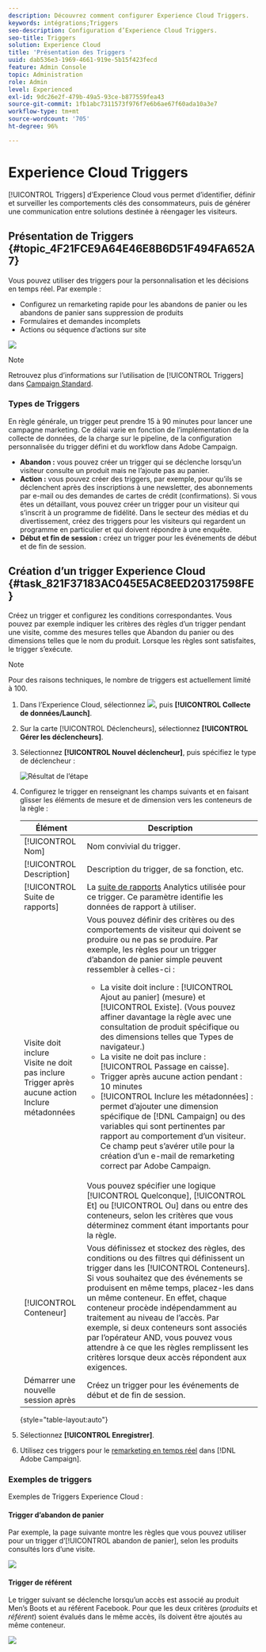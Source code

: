 ```yaml
---
description: Découvrez comment configurer Experience Cloud Triggers.
keywords: intégrations;Triggers
seo-description: Configuration d’Experience Cloud Triggers.
seo-title: Triggers
solution: Experience Cloud
title: 'Présentation des Triggers '
uuid: dab536e3-1969-4661-919e-5b15f423fecd
feature: Admin Console
topic: Administration
role: Admin
level: Experienced
exl-id: 9dc26e2f-479b-49a5-93ce-b877559fea43
source-git-commit: 1fb1abc7311573f976f7e6b6ae67f60ada10a3e7
workflow-type: tm+mt
source-wordcount: '705'
ht-degree: 96%

---
```


# Experience Cloud Triggers

[!UICONTROL Triggers] d’Experience Cloud vous permet d’identifier, définir et surveiller les comportements clés des consommateurs, puis de générer une communication entre solutions destinée à réengager les visiteurs.

## Présentation de Triggers {#topic_4F21FCE9A64E46E8B6D51F494FA652A7}

Vous pouvez utiliser des triggers pour la personnalisation et les décisions en temps réel. Par exemple :

* Configurez un remarketing rapide pour les abandons de panier ou les abandons de panier sans suppression de produits
* Formulaires et demandes incomplets
* Actions ou séquence d’actions sur site

![](assets/trigger-abandonment-2.png)

>[!NOTE]
>
>Retrouvez plus d’informations sur l’utilisation de [!UICONTROL Triggers] dans [Campaign Standard](https://experienceleague.adobe.com/docs/campaign-standard/using/integrating-with-adobe-cloud/working-with-campaign-and-triggers/using-triggers-in-campaign.html?lang=fr).

### Types de Triggers

En règle générale, un trigger peut prendre 15 à 90 minutes pour lancer une campagne marketing. Ce délai varie en fonction de l’implémentation de la collecte de données, de la charge sur le pipeline, de la configuration personnalisée du trigger défini et du workflow dans Adobe Campaign.

* **Abandon :** vous pouvez créer un trigger qui se déclenche lorsqu’un visiteur consulte un produit mais ne l’ajoute pas au panier.
* **Action :** vous pouvez créer des triggers, par exemple, pour qu’ils se déclenchent après des inscriptions à une newsletter, des abonnements par e-mail ou des demandes de cartes de crédit (confirmations). Si vous êtes un détaillant, vous pouvez créer un trigger pour un visiteur qui s’inscrit à un programme de fidélité. Dans le secteur des médias et du divertissement, créez des triggers pour les visiteurs qui regardent un programme en particulier et qui doivent répondre à une enquête.
* **Début et fin de session :** créez un trigger pour les événements de début et de fin de session.

## Création d’un trigger Experience Cloud {#task_821F37183AC045E5AC8EED20317598FE}

Créez un trigger et configurez les conditions correspondantes. Vous pouvez par exemple indiquer les critères des règles d’un trigger pendant une visite, comme des mesures telles que Abandon du panier ou des dimensions telles que le nom du produit. Lorsque les règles sont satisfaites, le trigger s’exécute.

>[!NOTE]
>
>Pour des raisons techniques, le nombre de triggers est actuellement limité à 100.

1. Dans l’Experience Cloud, sélectionnez ![](assets/menu-icon.png), puis **[!UICONTROL Collecte de données/Launch]**.
2. Sur la carte [!UICONTROL Déclencheurs], sélectionnez **[!UICONTROL Gérer les déclencheurs]**.
3. Sélectionnez **[!UICONTROL Nouvel déclencheur]**, puis spécifiez le type de déclencheur :

   ![Résultat de l’étape](assets/add-trigger.png)

4. Configurez le trigger en renseignant les champs suivants et en faisant glisser les éléments de mesure et de dimension vers les conteneurs de la règle :

   | Élément | Description |
   |--- |--- |
   | [!UICONTROL Nom] | Nom convivial du trigger. |
   | [!UICONTROL Description] | Description du trigger, de sa fonction, etc. |
   | [!UICONTROL Suite de rapports] | La [suite de rapports](https://experienceleague.adobe.com/docs/analytics/admin/manage-report-suites/report-suites-admin.html?lang=fr) Analytics utilisée pour ce trigger. Ce paramètre identifie les données de rapport à utiliser. |
   | Visite doit inclure<br>Visite ne doit pas inclure<br>Trigger après aucune action<br>Inclure métadonnées | Vous pouvez définir des critères ou des comportements de visiteur qui doivent se produire ou ne pas se produire. Par exemple, les règles pour un trigger d’abandon de panier simple peuvent ressembler à celles-ci :<ul><li>La visite doit inclure : [!UICONTROL Ajout au panier] (mesure) et [!UICONTROL Existe]. (Vous pouvez affiner davantage la règle avec une consultation de produit spécifique ou des dimensions telles que Types de navigateur.)</li><li>La visite ne doit pas inclure : [!UICONTROL Passage en caisse].</li><li>Trigger après aucune action pendant : 10 minutes</li><li>[!UICONTROL Inclure les métadonnées] : permet d’ajouter une dimension spécifique de [!DNL Campaign] ou des variables qui sont pertinentes par rapport au comportement d’un visiteur. Ce champ peut s’avérer utile pour la création d’un e-mail de remarketing correct par Adobe Campaign.</li></ul><br>Vous pouvez spécifier une logique [!UICONTROL Quelconque], [!UICONTROL Et] ou [!UICONTROL Ou] dans ou entre des conteneurs, selon les critères que vous déterminez comment étant importants pour la règle. |
   | [!UICONTROL Conteneur] | Vous définissez et stockez des règles, des conditions ou des filtres qui définissent un trigger dans les [!UICONTROL Conteneurs]. Si vous souhaitez que des événements se produisent en même temps, placez-les dans un même conteneur. En effet, chaque conteneur procède indépendamment au traitement au niveau de l’accès. Par exemple, si deux conteneurs sont associés par l’opérateur AND, vous pouvez vous attendre à ce que les règles remplissent les critères lorsque deux accès répondent aux exigences. |
   | Démarrer une nouvelle session après | Créez un trigger pour les événements de début et de fin de session. |

   {style=&quot;table-layout:auto&quot;}

5. Sélectionnez **[!UICONTROL Enregistrer]**.
6. Utilisez ces triggers pour le [remarketing en temps réel](https://experienceleague.adobe.com/docs/campaign-standard/using/integrating-with-adobe-cloud/working-with-campaign-and-triggers/about-adobe-experience-cloud-triggers.html?lang=fr) dans [!DNL Adobe Campaign].

### Exemples de triggers

Exemples de Triggers Experience Cloud :

#### Trigger d’abandon de panier

Par exemple, la page suivante montre les règles que vous pouvez utiliser pour un trigger d’[!UICONTROL abandon de panier], selon les produits consultés lors d’une visite.

![](assets/abandonment-trigger.png)

#### Trigger de référent

Le trigger suivant se déclenche lorsqu’un accès est associé au produit Men’s Boots et au référent Facebook. Pour que les deux critères (*produits* et *référent*) soient évalués dans le même accès, ils doivent être ajoutés au même conteneur.

![](assets/fb-boots-promo.png)

